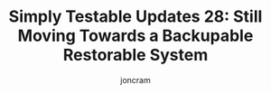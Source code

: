 ---
layout: default
title: "Simply Testable Updates 28: Still Moving Towards a Backupable Restorable System"
short_title: "Simply Testable Updates 28: Still Moving Towards a Restorable System"
author: joncram
newsletter:
    issue_number: 28th
    url: https://us5.campaign-archive1.com/?u=ac75e33d993d2b502e333ddd0&amp;id=158bc344cc
    closing_sentence: Expect the next newsletter in a week from now on February 27.
    highlights:
        - Simply Testable Blog was moved to be hosted on Githib Pages
        - Work is complete on putting the worker applications (the applications that perform the actual testing) into a read-only state
        - Work is complete on getting the core application to safely interact with workers when they are in a read-only state
---